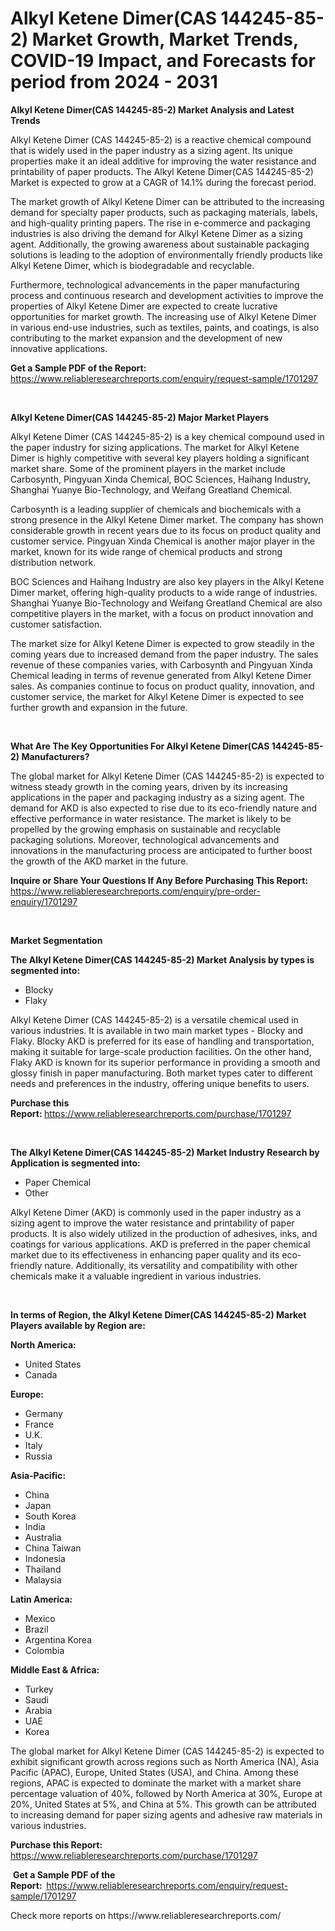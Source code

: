 <p><h1>Alkyl Ketene Dimer(CAS 144245-85-2) Market Growth, Market Trends, COVID-19 Impact, and Forecasts for period from 2024 - 2031</h1></p><p><strong>Alkyl Ketene Dimer(CAS 144245-85-2) Market Analysis and Latest Trends</strong></p>
<p><p>Alkyl Ketene Dimer (CAS 144245-85-2) is a reactive chemical compound that is widely used in the paper industry as a sizing agent. Its unique properties make it an ideal additive for improving the water resistance and printability of paper products. The Alkyl Ketene Dimer(CAS 144245-85-2) Market is expected to grow at a CAGR of 14.1% during the forecast period.</p><p>The market growth of Alkyl Ketene Dimer can be attributed to the increasing demand for specialty paper products, such as packaging materials, labels, and high-quality printing papers. The rise in e-commerce and packaging industries is also driving the demand for Alkyl Ketene Dimer as a sizing agent. Additionally, the growing awareness about sustainable packaging solutions is leading to the adoption of environmentally friendly products like Alkyl Ketene Dimer, which is biodegradable and recyclable.</p><p>Furthermore, technological advancements in the paper manufacturing process and continuous research and development activities to improve the properties of Alkyl Ketene Dimer are expected to create lucrative opportunities for market growth. The increasing use of Alkyl Ketene Dimer in various end-use industries, such as textiles, paints, and coatings, is also contributing to the market expansion and the development of new innovative applications.</p></p>
<p><strong>Get a Sample PDF of the Report:&nbsp;</strong> <a href="https://www.reliableresearchreports.com/enquiry/request-sample/1701297">https://www.reliableresearchreports.com/enquiry/request-sample/1701297</a></p>
<p>&nbsp;</p>
<p><strong>Alkyl Ketene Dimer(CAS 144245-85-2) Major Market Players</strong></p>
<p><p>Alkyl Ketene Dimer (CAS 144245-85-2) is a key chemical compound used in the paper industry for sizing applications. The market for Alkyl Ketene Dimer is highly competitive with several key players holding a significant market share. Some of the prominent players in the market include Carbosynth, Pingyuan Xinda Chemical, BOC Sciences, Haihang Industry, Shanghai Yuanye Bio-Technology, and Weifang Greatland Chemical.</p><p>Carbosynth is a leading supplier of chemicals and biochemicals with a strong presence in the Alkyl Ketene Dimer market. The company has shown considerable growth in recent years due to its focus on product quality and customer service. Pingyuan Xinda Chemical is another major player in the market, known for its wide range of chemical products and strong distribution network.</p><p>BOC Sciences and Haihang Industry are also key players in the Alkyl Ketene Dimer market, offering high-quality products to a wide range of industries. Shanghai Yuanye Bio-Technology and Weifang Greatland Chemical are also competitive players in the market, with a focus on product innovation and customer satisfaction.</p><p>The market size for Alkyl Ketene Dimer is expected to grow steadily in the coming years due to increased demand from the paper industry. The sales revenue of these companies varies, with Carbosynth and Pingyuan Xinda Chemical leading in terms of revenue generated from Alkyl Ketene Dimer sales. As companies continue to focus on product quality, innovation, and customer service, the market for Alkyl Ketene Dimer is expected to see further growth and expansion in the future.</p></p>
<p>&nbsp;</p>
<p><strong>What Are The Key Opportunities For Alkyl Ketene Dimer(CAS 144245-85-2) Manufacturers?</strong></p>
<p><p>The global market for Alkyl Ketene Dimer (CAS 144245-85-2) is expected to witness steady growth in the coming years, driven by its increasing applications in the paper and packaging industry as a sizing agent. The demand for AKD is also expected to rise due to its eco-friendly nature and effective performance in water resistance. The market is likely to be propelled by the growing emphasis on sustainable and recyclable packaging solutions. Moreover, technological advancements and innovations in the manufacturing process are anticipated to further boost the growth of the AKD market in the future.</p></p>
<p><strong>Inquire or Share Your Questions If Any Before Purchasing This Report:</strong> <a href="https://www.reliableresearchreports.com/enquiry/pre-order-enquiry/1701297">https://www.reliableresearchreports.com/enquiry/pre-order-enquiry/1701297</a></p>
<p>&nbsp;</p>
<p><strong>Market Segmentation</strong></p>
<p><strong>The Alkyl Ketene Dimer(CAS 144245-85-2) Market Analysis by types is segmented into:</strong></p>
<p><ul><li>Blocky</li><li>Flaky</li></ul></p>
<p><p>Alkyl Ketene Dimer (CAS 144245-85-2) is a versatile chemical used in various industries. It is available in two main market types - Blocky and Flaky. Blocky AKD is preferred for its ease of handling and transportation, making it suitable for large-scale production facilities. On the other hand, Flaky AKD is known for its superior performance in providing a smooth and glossy finish in paper manufacturing. Both market types cater to different needs and preferences in the industry, offering unique benefits to users.</p></p>
<p><strong>Purchase this Report:&nbsp;</strong><a href="https://www.reliableresearchreports.com/purchase/1701297">https://www.reliableresearchreports.com/purchase/1701297</a></p>
<p>&nbsp;</p>
<p><strong>The Alkyl Ketene Dimer(CAS 144245-85-2) Market Industry Research by Application is segmented into:</strong></p>
<p><ul><li>Paper Chemical</li><li>Other</li></ul></p>
<p><p>Alkyl Ketene Dimer (AKD) is commonly used in the paper industry as a sizing agent to improve the water resistance and printability of paper products. It is also widely utilized in the production of adhesives, inks, and coatings for various applications. AKD is preferred in the paper chemical market due to its effectiveness in enhancing paper quality and its eco-friendly nature. Additionally, its versatility and compatibility with other chemicals make it a valuable ingredient in various industries.</p></p>
<p>&nbsp;</p>
<p><strong>In terms of Region, the Alkyl Ketene Dimer(CAS 144245-85-2) Market Players available by Region are:</strong></p>
<p>
    <p> <strong> North America: </strong>
        <ul>
            <li>United States</li>
            <li>Canada</li>
        </ul>
        </p> 
    <p> <strong> Europe: </strong>
        <ul>
            <li>Germany</li>
            <li>France</li>
            <li>U.K.</li>
            <li>Italy</li>
            <li>Russia</li>
        </ul>
        </p> 
    <p> <strong> Asia-Pacific: </strong>
        <ul>
            <li>China</li>
            <li>Japan</li>
            <li>South Korea</li>
            <li>India</li>
            <li>Australia</li>
            <li>China Taiwan</li>
            <li>Indonesia</li>
            <li>Thailand</li>
            <li>Malaysia</li>
        </ul>
        </p> 
    <p> <strong> Latin America: </strong>
        <ul>
            <li>Mexico</li>
            <li>Brazil</li>
            <li>Argentina Korea</li>
            <li>Colombia</li>
        </ul>
        </p> 
    <p> <strong> Middle East & Africa: </strong>
        <ul>
            <li>Turkey</li>
            <li>Saudi</li>
            <li>Arabia</li>
            <li>UAE</li>
            <li>Korea</li>
        </ul>
    </p>
    </p>
<p><p>The global market for Alkyl Ketene Dimer (CAS 144245-85-2) is expected to exhibit significant growth across regions such as North America (NA), Asia Pacific (APAC), Europe, United States (USA), and China. Among these regions, APAC is expected to dominate the market with a market share percentage valuation of 40%, followed by North America at 30%, Europe at 20%, United States at 5%, and China at 5%. This growth can be attributed to increasing demand for paper sizing agents and adhesive raw materials in various industries.</p></p>
<p><strong>Purchase this Report: </strong><a href="https://www.reliableresearchreports.com/purchase/1701297">https://www.reliableresearchreports.com/purchase/1701297</a></p>
<p>&nbsp;<strong>Get a Sample PDF of the Report:&nbsp;&nbsp;</strong><a href="https://www.reliableresearchreports.com/enquiry/request-sample/1701297">https://www.reliableresearchreports.com/enquiry/request-sample/1701297</a></p>
<p><strong></strong></p>
<p>Check more reports on https://www.reliableresearchreports.com/</p>